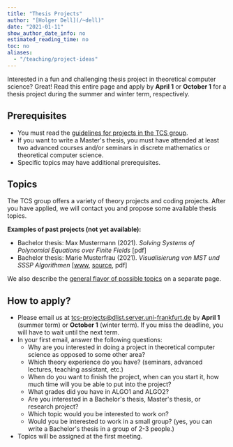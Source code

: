 ```yaml
---
title: "Thesis Projects"
author: "[Holger Dell](/~dell)"
date: "2021-01-11"
show_author_date_info: no
estimated_reading_time: no
toc: no
aliases:
  - "/teaching/project-ideas"
---
```


Interested in a fun and challenging thesis project in theoretical computer science?
Great! Read this entire page and apply by **April 1** or **October 1** for a thesis project during the summer and winter term, respectively.

## Prerequisites

- You must read the [guidelines for projects in the TCS group](/projects/guidelines).
- If you want to write a Master's thesis, you must have attended at least two advanced courses and/or seminars in discrete mathematics or theoretical computer science.
- Specific topics may have additional prerequisites.

## Topics

The TCS group offers a variety of theory projects and coding projects.
After you have applied, we will contact you and propose some available thesis topics.

**Examples of past projects (not yet available):**

- Bachelor thesis: Max Mustermann (2021). _Solving Systems of Polynomial Equations over Finite Fields_ [pdf]
- Bachelor thesis: Marie Musterfrau (2021). _Visualisierung von MST und SSSP Algorithmen_ [[www](https://jamyumyum.github.io/), [source](https://github.com/JamYumYum/JamYumYum.github.io), pdf]

We also describe the [general flavor of possible topics](/projects/flavors) on a separate page.

## How to apply?

- Please email us at [tcs-projects@dlist.server.uni-frankfurt.de](mailto:tcs-projects@dlist.server.uni-frankfurt.de) by **April 1** (summer term) or **October 1** (winter term). If you miss the deadline, you will have to wait until the next term.
- In your first email, answer the following questions:
  - Why are you interested in doing a project in theoretical computer science as opposed to some other area?
  - Which theory experience do you have? (seminars, advanced lectures, teaching assistant, etc.)
  - When do you want to finish the project, when can you start it, how much time will you be able to put into the project?
  - What grades did you have in ALGO1 and ALGO2?
  - Are you interested in a Bachelor's thesis, Master's thesis, or research project?
  - Which topic would you be interested to work on?
  - Would you be interested to work in a small group? (yes, you can write a Bachelor's thesis in a group of 2-3 people.)
- Topics will be assigned at the first meeting.

<!-- ### Timeline for a Bachelor's thesis in the summer term of 2022

- April 1: Application deadline.
- April 12: Topics assigned.
- April 22: Draft of project plan handed in for feedback.
- April 29: Give a 20-minute talk about your planned project.
- May 2: Project plan finalized & official registration of thesis with the [examination office](https://www.uni-frankfurt.de/103337868).
- June 20: Full thesis draft handed in for feedback.
- July 4: Thesis officially submitted.
- July 12: Give a 30-minute talk about the results of your project. -->

<!-- 
## Project Flavor

All projects offer a fun challenge.
Depending on your interests and talents, different _flavors_ of projects are possible:

- **implementation projects** (recommended for most students): This includes understanding one or multiple advanced algorithms, as well as designing and performing systematic algorithmic performance experiments. It is also possible to design, implement, and critically analyze educational and interactive visualizations of algorithmic concepts.
- **proving theorems** (recommended only for students who have successfully completed advanced theory courses and/or seminars, and who can demonstrate excellent grades): This requires reading one or multiple papers including mathematical proofs, designing new algorithms, and proving new theorems.

Often, there is some overlap between different project flavors.
[This page](/projects/flavors) describes possible projects in more detail.

## Formalities

Possible project types include:

- Bachelor's thesis (~9 weeks full-time)
- Master's thesis (~6 months full-time)
- _Forschungsprojekt_ (Bachelor: 3CP or 6CP; Master: 8 CP)
- _Praktikum Experimentelle Algorithmik_ (Master: 8 CP) -->
